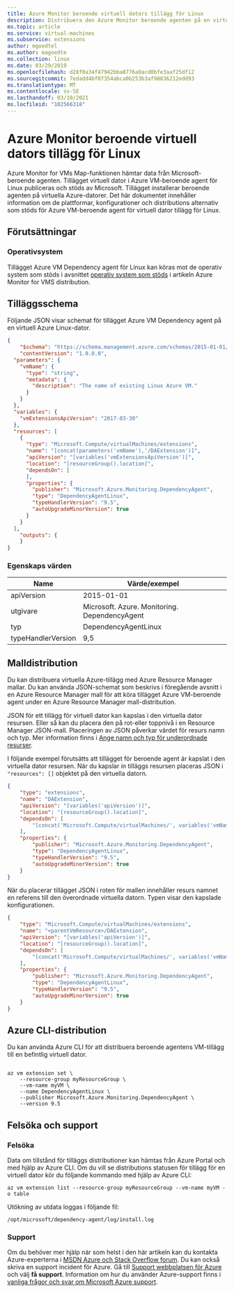 ```yaml
---
title: Azure Monitor beroende virtuell dators tillägg för Linux
description: Distribuera den Azure Monitor beroende agenten på en virtuell Linux-dator med hjälp av ett tillägg för virtuell dator.
ms.topic: article
ms.service: virtual-machines
ms.subservice: extensions
author: mgoedtel
ms.author: magoedte
ms.collection: linux
ms.date: 03/29/2019
ms.openlocfilehash: d28f0a34f47942bba8776a0acd0bfe3aaf25df12
ms.sourcegitcommit: 7edadd4bf8f354abca0b253b3af98836212edd93
ms.translationtype: MT
ms.contentlocale: sv-SE
ms.lasthandoff: 03/10/2021
ms.locfileid: "102566318"
---
```

# <a name="azure-monitor-dependency-virtual-machine-extension-for-linux"></a>Azure Monitor beroende virtuell dators tillägg för Linux

Azure Monitor for VMs Map-funktionen hämtar data från Microsoft-beroende agenten. Tillägget virtuell dator i Azure VM-beroende agent för Linux publiceras och stöds av Microsoft. Tillägget installerar beroende agenten på virtuella Azure-datorer. Det här dokumentet innehåller information om de plattformar, konfigurationer och distributions alternativ som stöds för Azure VM-beroende agent för virtuell dator tillägg för Linux.

## <a name="prerequisites"></a>Förutsättningar

### <a name="operating-system"></a>Operativsystem

Tillägget Azure VM Dependency agent för Linux kan köras mot de operativ system som stöds i avsnittet [operativ system som stöds](../../azure-monitor/vm/vminsights-enable-overview.md#supported-operating-systems) i artikeln Azure Monitor for VMS distribution.

## <a name="extension-schema"></a>Tilläggsschema

Följande JSON visar schemat för tillägget Azure VM Dependency agent på en virtuell Azure Linux-dator. 

```json
{
    "$schema": "https://schema.management.azure.com/schemas/2015-01-01/deploymentTemplate.json#",
    "contentVersion": "1.0.0.0",
  "parameters": {
    "vmName": {
      "type": "string",
      "metadata": {
        "description": "The name of existing Linux Azure VM."
      }
    }
  },
  "variables": {
    "vmExtensionsApiVersion": "2017-03-30"
  },
  "resources": [
    {
      "type": "Microsoft.Compute/virtualMachines/extensions",
      "name": "[concat(parameters('vmName'),'/DAExtension')]",
      "apiVersion": "[variables('vmExtensionsApiVersion')]",
      "location": "[resourceGroup().location]",
      "dependsOn": [
      ],
      "properties": {
        "publisher": "Microsoft.Azure.Monitoring.DependencyAgent",
        "type": "DependencyAgentLinux",
        "typeHandlerVersion": "9.5",
        "autoUpgradeMinorVersion": true
      }
    }
  ],
    "outputs": {
    }
}
```

### <a name="property-values"></a>Egenskaps värden

| Name | Värde/exempel |
| ---- | ---- |
| apiVersion | 2015-01-01 |
| utgivare | Microsoft. Azure. Monitoring. DependencyAgent |
| typ | DependencyAgentLinux |
| typeHandlerVersion | 9,5 |

## <a name="template-deployment"></a>Malldistribution

Du kan distribuera virtuella Azure-tillägg med Azure Resource Manager mallar. Du kan använda JSON-schemat som beskrivs i föregående avsnitt i en Azure Resource Manager mall för att köra tillägget Azure VM-beroende agent under en Azure Resource Manager mall-distribution.

JSON för ett tillägg för virtuell dator kan kapslas i den virtuella dator resursen. Eller så kan du placera den på rot-eller toppnivå i en Resource Manager JSON-mall. Placeringen av JSON påverkar värdet för resurs namn och typ. Mer information finns i [Ange namn och typ för underordnade resurser](../../azure-resource-manager/templates/child-resource-name-type.md).

I följande exempel förutsätts att tillägget för beroende agent är kapslat i den virtuella dator resursen. När du kapslar in tilläggs resursen placeras JSON i `"resources": []` objektet på den virtuella datorn.


```json
{
    "type": "extensions",
    "name": "DAExtension",
    "apiVersion": "[variables('apiVersion')]",
    "location": "[resourceGroup().location]",
    "dependsOn": [
        "[concat('Microsoft.Compute/virtualMachines/', variables('vmName'))]"
    ],
    "properties": {
        "publisher": "Microsoft.Azure.Monitoring.DependencyAgent",
        "type": "DependencyAgentLinux",
        "typeHandlerVersion": "9.5",
        "autoUpgradeMinorVersion": true
    }
}
```

När du placerar tillägget JSON i roten för mallen innehåller resurs namnet en referens till den överordnade virtuella datorn. Typen visar den kapslade konfigurationen. 

```json
{
    "type": "Microsoft.Compute/virtualMachines/extensions",
    "name": "<parentVmResource>/DAExtension",
    "apiVersion": "[variables('apiVersion')]",
    "location": "[resourceGroup().location]",
    "dependsOn": [
        "[concat('Microsoft.Compute/virtualMachines/', variables('vmName'))]"
    ],
    "properties": {
        "publisher": "Microsoft.Azure.Monitoring.DependencyAgent",
        "type": "DependencyAgentLinux",
        "typeHandlerVersion": "9.5",
        "autoUpgradeMinorVersion": true
    }
}
```

## <a name="azure-cli-deployment"></a>Azure CLI-distribution

Du kan använda Azure CLI för att distribuera beroende agentens VM-tillägg till en befintlig virtuell dator.  

```azurecli

az vm extension set \
    --resource-group myResourceGroup \
    --vm-name myVM \
    --name DependencyAgentLinux \
    --publisher Microsoft.Azure.Monitoring.DependencyAgent \
    --version 9.5 
```

## <a name="troubleshoot-and-support"></a>Felsöka och support

### <a name="troubleshoot"></a>Felsöka

Data om tillstånd för tilläggs distributioner kan hämtas från Azure Portal och med hjälp av Azure CLI. Om du vill se distributions statusen för tillägg för en virtuell dator kör du följande kommando med hjälp av Azure CLI:

```azurecli
az vm extension list --resource-group myResourceGroup --vm-name myVM -o table
```

Utökning av utdata loggas i följande fil:

```
/opt/microsoft/dependency-agent/log/install.log 
```

### <a name="support"></a>Support

Om du behöver mer hjälp när som helst i den här artikeln kan du kontakta Azure-experterna i [MSDN Azure och Stack Overflow forum](https://azure.microsoft.com/support/forums/). Du kan också skriva en support incident för Azure. Gå till [Support webbplatsen för Azure](https://azure.microsoft.com/support/options/) och välj **få support**. Information om hur du använder Azure-support finns i [vanliga frågor och svar om Microsoft Azure support](https://azure.microsoft.com/support/faq/).

